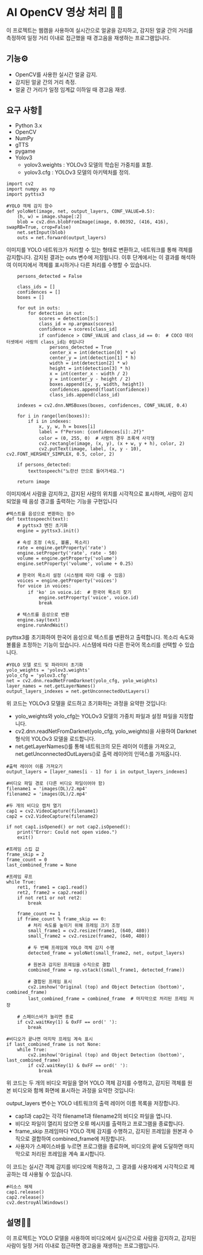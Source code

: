 # AI OpenCV 영상 처리 👨👩
이 프로젝트는 웹캠을 사용하여 실시간으로 얼굴을 감지하고, 감지된 얼굴 간의 거리를 측정하여 일정 거리 이내로 접근했을 때 경고음을 재생하는 프로그램입니다.

## 기능⚙️
+ OpenCV를 사용한 실시간 얼굴 감지.
+ 감지된 얼굴 간의 거리 측정.
+ 얼굴 간 거리가 일정 임계값 이하일 때 경고음 재생.
## 요구 사항🦾
+ Python 3.x
+ OpenCV
+ NumPy
+ gTTS
+ pygame
+ Yolov3
    * yolov3.weights : YOLOv3 모델의 학습된 가중치를 포함.
    * yolov3.cfg : YOLOv3 모델의 아키텍처를 정의.
```
import cv2
import numpy as np
import pyttsx3

#YOLO 객체 감지 함수
def yoloNet(image, net, output_layers, CONF_VALUE=0.5):
    (h, w) = image.shape[:2]
    blob = cv2.dnn.blobFromImage(image, 0.00392, (416, 416), swapRB=True, crop=False)
    net.setInput(blob)
    outs = net.forward(output_layers)
```
이미지를 YOLO 네트워크가 처리할 수 있는 형태로 변환하고, 네트워크를 통해 객체를 감지합니다. 감지된 결과는 outs 변수에 저장됩니다. 이후 단계에서는 이 결과를 해석하여 이미지에서 객체를 표시하거나 다른 처리를 수행할 수 있습니다.
```
    persons_detected = False

    class_ids = []
    confidences = []
    boxes = []

    for out in outs:
        for detection in out:
            scores = detection[5:]
            class_id = np.argmax(scores)
            confidence = scores[class_id]
            if confidence > CONF_VALUE and class_id == 0:  # COCO 데이터셋에서 사람의 class_id는 0입니다
                persons_detected = True
                center_x = int(detection[0] * w)
                center_y = int(detection[1] * h)
                width = int(detection[2] * w)
                height = int(detection[3] * h)
                x = int(center_x - width / 2)
                y = int(center_y - height / 2)
                boxes.append([x, y, width, height])
                confidences.append(float(confidence))
                class_ids.append(class_id)

    indexes = cv2.dnn.NMSBoxes(boxes, confidences, CONF_VALUE, 0.4)

    for i in range(len(boxes)):
        if i in indexes:
            x, y, w, h = boxes[i]
            label = f"Person: {confidences[i]:.2f}"
            color = (0, 255, 0)  # 사람의 경우 초록색 사각형
            cv2.rectangle(image, (x, y), (x + w, y + h), color, 2)
            cv2.putText(image, label, (x, y - 10), cv2.FONT_HERSHEY_SIMPLEX, 0.5, color, 2)

    if persons_detected:
        texttospeech("노란선 안으로 들어가세요.")

    return image
```
이미지에서 사람을 감지하고, 감지된 사람의 위치를 시각적으로 표시하며, 사람이 감지되었을 때 음성 경고를 출력하는 기능을 구현입니다
```
#텍스트를 음성으로 변환하는 함수
def texttospeech(text):
    # pyttsx3 엔진 초기화
    engine = pyttsx3.init()

    # 속성 조정 (속도, 볼륨, 목소리)
    rate = engine.getProperty('rate')
    engine.setProperty('rate', rate - 50)
    volume = engine.getProperty('volume')
    engine.setProperty('volume', volume + 0.25)

    # 한국어 목소리 설정 (시스템에 따라 다를 수 있음)
    voices = engine.getProperty('voices')
    for voice in voices:
        if 'ko' in voice.id:  # 한국어 목소리 찾기
            engine.setProperty('voice', voice.id)
            break

    # 텍스트를 음성으로 변환
    engine.say(text)
    engine.runAndWait()
```
 pyttsx3를 초기화하여 한국어 음성으로 텍스트를 변환하고 출력합니다. 목소리 속도와 볼륨을 조정하는 기능이 있습니다. 시스템에 따라 다른 한국어 목소리를 선택할 수 있습니다.
```
#YOLO 모델 로드 및 파라미터 초기화
yolo_weights = 'yolov3.weights'
yolo_cfg = 'yolov3.cfg'
net = cv2.dnn.readNetFromDarknet(yolo_cfg, yolo_weights)
layer_names = net.getLayerNames()
output_layers_indexes = net.getUnconnectedOutLayers()
```
위 코드는 YOLOv3 모델을 로드하고 초기화하는 과정을 요약한 것입니다:

+ yolo_weights와 yolo_cfg는 YOLOv3 모델의 가중치 파일과 설정 파일을 지정합니다.
+ cv2.dnn.readNetFromDarknet(yolo_cfg, yolo_weights)을 사용하여 Darknet 형식의 YOLOv3 모델을 로드합니다.
+ net.getLayerNames()를 통해 네트워크의 모든 레이어 이름을 가져오고, net.getUnconnectedOutLayers()로 출력 레이어의 인덱스를 가져옵니다.
```
#출력 레이어 이름 가져오기
output_layers = [layer_names[i - 1] for i in output_layers_indexes]

#비디오 파일 경로 (다른 비디오 파일이어야 함)
filename1 = 'images(DL)/2.mp4'
filename2 = 'images(DL)/2.mp4'

#두 개의 비디오 캡처 열기
cap1 = cv2.VideoCapture(filename1)
cap2 = cv2.VideoCapture(filename2)

if not cap1.isOpened() or not cap2.isOpened():
    print("Error: Could not open video.")
    exit()

#프레임 스킵 값
frame_skip = 2
frame_count = 0
last_combined_frame = None

#프레임 루프
while True:
    ret1, frame1 = cap1.read()
    ret2, frame2 = cap2.read()
    if not ret1 or not ret2:
        break

    frame_count += 1
    if frame_count % frame_skip == 0:
        # 처리 속도를 높이기 위해 프레임 크기 조정
        small_frame1 = cv2.resize(frame1, (640, 480))
        small_frame2 = cv2.resize(frame2, (640, 480))

        # 두 번째 프레임에 YOLO 객체 감지 수행
        detected_frame = yoloNet(small_frame2, net, output_layers)

        # 원본과 감지된 프레임을 수직으로 결합
        combined_frame = np.vstack((small_frame1, detected_frame))

        # 결합된 프레임 표시
        cv2.imshow('Original (top) and Object Detection (bottom)', combined_frame)
        last_combined_frame = combined_frame  # 마지막으로 처리된 프레임 저장

    # 스페이스바가 눌리면 종료
    if cv2.waitKey(1) & 0xFF == ord(' '):
        break

#비디오가 끝나면 마지막 프레임 계속 표시
if last_combined_frame is not None:
    while True:
        cv2.imshow('Original (top) and Object Detection (bottom)', last_combined_frame)
        if cv2.waitKey(1) & 0xFF == ord(' '):
            break
```
위 코드는 두 개의 비디오 파일을 열어 YOLO 객체 감지를 수행하고, 감지된 객체를 원본 비디오와 함께 화면에 표시하는 과정을 요약한 것입니다:

output_layers 변수는 YOLO 네트워크의 출력 레이어 이름 목록을 저장합니다.

+ cap1과 cap2는 각각 filename1과 filename2의 비디오 파일을 엽니다.
+ 비디오 파일이 열리지 않으면 오류 메시지를 출력하고 프로그램을 종료합니다.
+ frame_skip 프레임마다 YOLO 객체 감지를 수행하고, 감지된 프레임을 원본과 수직으로 결합하여 combined_frame에 저장합니다.
+ 사용자가 스페이스바를 누르면 프로그램을 종료하며, 비디오의 끝에 도달하면 마지막으로 처리된 프레임을 계속 표시합니다.

  
이 코드는 실시간 객체 감지를 비디오에 적용하고, 그 결과를 사용자에게 시각적으로 제공하는 데 사용될 수 있습니다.
```
#리소스 해제
cap1.release()
cap2.release()
cv2.destroyAllWindows()
```
## 설명🖐🏻
이 프로젝트는 YOLO 모델을 사용하여 비디오에서 실시간으로 사람을 감지하고, 감지된 사람이 일정 거리 이내로 접근하면 경고음을 재생하는 프로그램입니다.
